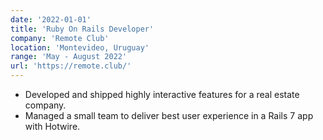 ```yaml
---
date: '2022-01-01'
title: 'Ruby On Rails Developer'
company: 'Remote Club'
location: 'Montevideo, Uruguay'
range: 'May - August 2022'
url: 'https://remote.club/'
---
```


- Developed and shipped highly interactive features for a real estate company.
- Managed a small team to deliver best user experience in a Rails 7 app with Hotwire.
